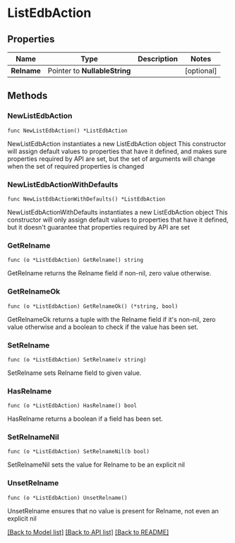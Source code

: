 # ListEdbAction

## Properties

Name | Type | Description | Notes
------------ | ------------- | ------------- | -------------
**Relname** | Pointer to **NullableString** |  | [optional] 

## Methods

### NewListEdbAction

`func NewListEdbAction() *ListEdbAction`

NewListEdbAction instantiates a new ListEdbAction object
This constructor will assign default values to properties that have it defined,
and makes sure properties required by API are set, but the set of arguments
will change when the set of required properties is changed

### NewListEdbActionWithDefaults

`func NewListEdbActionWithDefaults() *ListEdbAction`

NewListEdbActionWithDefaults instantiates a new ListEdbAction object
This constructor will only assign default values to properties that have it defined,
but it doesn't guarantee that properties required by API are set

### GetRelname

`func (o *ListEdbAction) GetRelname() string`

GetRelname returns the Relname field if non-nil, zero value otherwise.

### GetRelnameOk

`func (o *ListEdbAction) GetRelnameOk() (*string, bool)`

GetRelnameOk returns a tuple with the Relname field if it's non-nil, zero value otherwise
and a boolean to check if the value has been set.

### SetRelname

`func (o *ListEdbAction) SetRelname(v string)`

SetRelname sets Relname field to given value.

### HasRelname

`func (o *ListEdbAction) HasRelname() bool`

HasRelname returns a boolean if a field has been set.

### SetRelnameNil

`func (o *ListEdbAction) SetRelnameNil(b bool)`

 SetRelnameNil sets the value for Relname to be an explicit nil

### UnsetRelname
`func (o *ListEdbAction) UnsetRelname()`

UnsetRelname ensures that no value is present for Relname, not even an explicit nil

[[Back to Model list]](../README.md#documentation-for-models) [[Back to API list]](../README.md#documentation-for-api-endpoints) [[Back to README]](../README.md)


